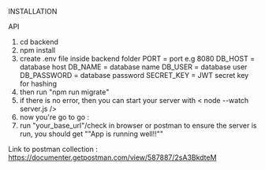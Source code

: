 INSTALLATION 

API 
1. cd backend
2. npm install
3. create .env file inside backend folder
    PORT = port e.g 8080
    DB_HOST = database host
    DB_NAME = database name 
    DB_USER = database user
    DB_PASSWORD = database password
    SECRET_KEY = JWT secret key for hashing
4. then run "npm run migrate"
5. if there is no error, then you can start your server with < node --watch server.js />
6. now you're go to go :
7. run "your_base_url"/check in browser or postman to ensure the server is run, you should get 
  ""App is running well!!""

Link to postman collection : https://documenter.getpostman.com/view/587887/2sA3BkdteM
